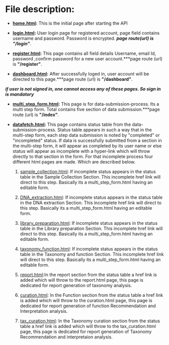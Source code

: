 # File description:
* **[home.html](https://github.com/DecodeAge-Lab/decode-biome-db/blob/main/templates/home.html):** This is the initial page after starting the API

* **[login.html](https://github.com/DecodeAge-Lab/decode-biome-db/blob/main/templates/login.html):** User login page for registered account, page field contains username and password. Password is encrypted. ***page route(url) is "/login"***.

* **[register.html](https://github.com/DecodeAge-Lab/decode-biome-db/blob/main/templates/register.html):** This page contains all field details Username, email Id, password ,confirm password for a new user account.***page route  (url) is **"/register"**.

* **[dashboard.html](https://github.com/DecodeAge-Lab/decode-biome-db/blob/main/templates/dashboard.html):** After successfully loged in, user account will be directed to this page.***page route  (url) is **"/dashboard"**.

***if user is not signed in, one cannot access any of these pages. So sign in is mandatory***

* **[multi_step_form.html](https://github.com/DecodeAge-Lab/decode-biome-db/blob/main/templates/multi_step_form.html):** This page is for data-submission-process. Its a multi step form. Total contains five section of data submission.***page route  (url) is **"/index"**.

* **[datafetch.html](https://github.com/DecodeAge-Lab/decode-biome-db/blob/main/templates/datafetch.html):** This page contains status table from the data-submission-process. Status table appears in such a way that in the multi-step form, each step data submission is noted by "completed" or "incompleted" status. If data is successfully submitted from a section in the multi-step form, it will appear as completed by its user name or else status will appear as incomplete with a hyper-link which will throw directly to that section in the form. For that incomplete process four different html pages are made. Which are described below.

    1. [sample_collection.html](https://github.com/DecodeAge-Lab/decode-biome-db/blob/main/templates/sample_collection.html): If incomplete status appears in the status table in the Sample Collection Section. This incomplete href link will direct to this step. Basically its a multi_step_form.html having an editable form.

    2. [DNA_extraction.html](https://github.com/DecodeAge-Lab/decode-biome-db/blob/main/templates/DNA_extraction.html): If incomplete status appears in the status table in the DNA extraction Section. This incomplete href link will direct to this step. Basically its a multi_step_form.html having an editable form.

    3. [library_preparation.html](https://github.com/DecodeAge-Lab/decode-biome-db/blob/main/templates/library_preparation.html): If incomplete status appears in the status table in the Library preparation Section. This incomplete href link will direct to this step. Basically its a multi_step_form.html having an editable form.

    3. [taxonomy_function.html](https://github.com/DecodeAge-Lab/decode-biome-db/blob/main/templates/taxonomy_function.html): If incomplete status appears in the status table in the Taxonomy and function Section. This incomplete href link will direct to this step. Basically its a multi_step_form.html having an editable form.

    4. [report.html](https://github.com/DecodeAge-Lab/decode-biome-db/blob/main/templates/report.html):In the report section from the status table a href link is added which will throw to the report.html page, this page is dedicated for report generation of taxonomy analysis.

    5. [curation.html](https://github.com/DecodeAge-Lab/decode-biome-db/blob/main/templates/curation.html): In the Function section from the status table a href link is added which will throw to the curation.html page, this page is dedicated for report generation of function Recommendation and Interpretation analysis.
    
    5. [tax_curation.html](https://github.com/DecodeAge-Lab/decode-biome-db/blob/main/templates/tax_curation.html): In the Taxonomy curation section from the status table a href link is added which will throw to the tax_curation.html page, this page is dedicated for report generation of Taxonomy Recommendation and interpretaion analysis.

    
